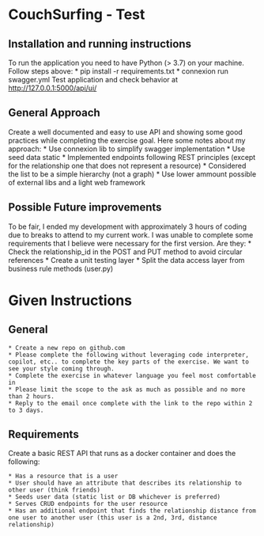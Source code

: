 
# CouchSurfing - Test


## Installation and running instructions
To run the application you need to have Python (> 3.7) on your machine. Follow steps above:
    * pip install -r requirements.txt
    * connexion run swagger.yml
Test application and check behavior at http://127.0.0.1:5000/api/ui/

## General Approach

Create a well documented and easy to use API and showing some good practices while completing the exercise goal.
Here some notes about my approach:
    * Use connexion lib to simplify swagger implementation
    * Use seed data static
    * Implemented endpoints following REST principles (except for the relationship one that does not represent a resource)
    * Considered the list to be a simple hierarchy (not a graph)
    * Use lower ammount possible of external libs and a light web framework

## Possible Future improvements

To be fair, I ended my development with approximately 3 hours of coding due to breaks to attend to my current work.
I was unable to complete some requirements that I believe were necessary for the first version. Are they:
    * Check the relationship_id in the POST and PUT method to avoid circular references
    * Create a unit testing layer
    * Split the data access layer from business rule methods (user.py)

# Given Instructions

## General

    * Create a new repo on github.com
    * Please complete the following without leveraging code interpreter, copilot, etc.. to complete the key parts of the exercise. We want to see your style coming through.
    * Complete the exercise in whatever language you feel most comfortable in
    * Please limit the scope to the ask as much as possible and no more than 2 hours.
    * Reply to the email once complete with the link to the repo within 2 to 3 days.
    
## Requirements

Create a basic REST API that runs as a docker container and does the following:

    * Has a resource that is a user
    * User should have an attribute that describes its relationship to other user (think friends)
    * Seeds user data (static list or DB whichever is preferred)
    * Serves CRUD endpoints for the user resource
    * Has an additional endpoint that finds the relationship distance from one user to another user (this user is a 2nd, 3rd, distance relationship)
